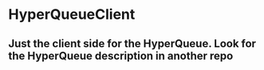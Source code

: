 # HyperQueueClient
<h2>Just the client side for the HyperQueue. Look for the HyperQueue description in another repo</h2>
